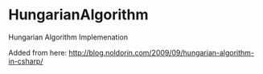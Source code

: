 HungarianAlgorithm
==================

Hungarian Algorithm Implemenation

Added from here:
http://blog.noldorin.com/2009/09/hungarian-algorithm-in-csharp/
